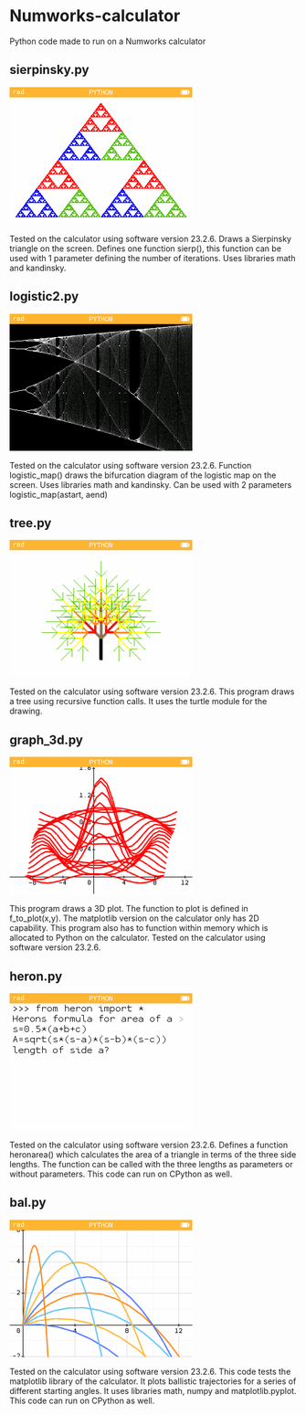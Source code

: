# Numworks-calculator
Python code made to run on a Numworks calculator

## sierpinsky.py

![sierpinski_screenshot.png](sierpinski_screenshot.png)

Tested on the calculator using software version 23.2.6. Draws a Sierpinsky triangle on the screen. Defines one function sierp(), this function can be used with 1 parameter defining the number of iterations. Uses libraries math and kandinsky.

## logistic2.py

![logistic2_screenshot.png](logistic2_screenshot.png)

Tested on the calculator using software version 23.2.6. Function logistic_map() draws the bifurcation diagram of the logistic map on the screen. Uses libraries math and kandinsky. Can be used with 2 parameters logistic_map(astart, aend)

## tree.py

![tree_screenshot.png](tree_screenshot.png)

Tested on the calculator using software version 23.2.6. This program draws a tree using recursive function calls. It uses the turtle module for the drawing.

## graph_3d.py

![graph_3d_screenshot.png](graph_3d_screenshot.png)

This program draws a 3D plot. The function to plot is defined in f_to_plot(x,y). The matplotlib version on the calculator only has 2D capability. This program also has to function within memory which is allocated to Python on the calculator. Tested on the calculator using software version 23.2.6.


## heron.py

![heron_screenshot.png](heron_screenshot.png)

Tested on the calculator using software version 23.2.6. Defines a function heronarea() which calculates the area of a triangle in terms of the three side lengths. The function can be called with the three lengths as parameters or without parameters. This code can run on CPython as well.

## bal.py

![bal_screenshot.png](bal_screenshot.png)

Tested on the calculator using software version 23.2.6. This code tests the matplotlib library of the calculator. It plots ballistic trajectories for a series of different starting angles. It uses libraries math, numpy and matplotlib.pyplot. This code can run on CPython as well.
